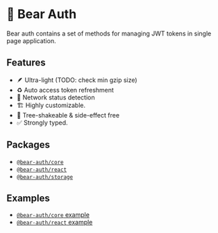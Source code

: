 # 🐻 Bear Auth

Bear auth contains a set of methods for managing JWT tokens in single page application.

## Features
- 🪶 Ultra-light (TODO: check min gzip size)
- ♻️ Auto access token refreshment
- 🛜 Network status detection
- 🏗️ Highly customizable.
- 💨 Tree-shakeable & side-effect free 
- ✅ Strongly typed.

## Packages

- [`@bear-auth/core`](./packages/core/README.md)
- [`@bear-auth/react`](./packages/react/README.md)
- [`@bear-auth/storage`](./packages/storage/README.md)

## Examples

- [`@bear-auth/core` example](./examples/core/README.md)
- [`@bear-auth/react` example](./examples/react/README.md)
